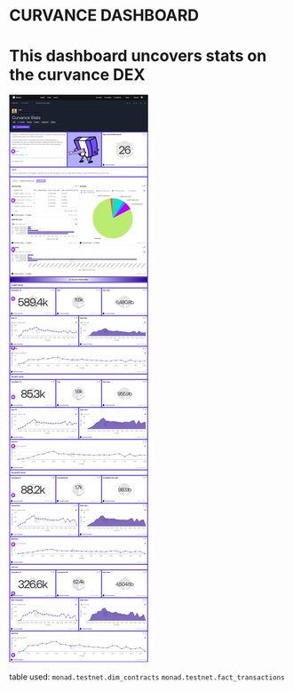 # CURVANCE DASHBOARD

# This dashboard uncovers stats on the curvance DEX
![dashboard](./CURVANCE_stats_Monad.png)

table used:
`monad.testnet.dim_contracts`
`monad.testnet.fact_transactions`
